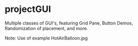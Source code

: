 # projectGUI
Multiple classes of GUI's, featuring Grid Pane, Button Demos, Randomization of placement, and more.

Note: Use of example HotAirBalloon.jpg
